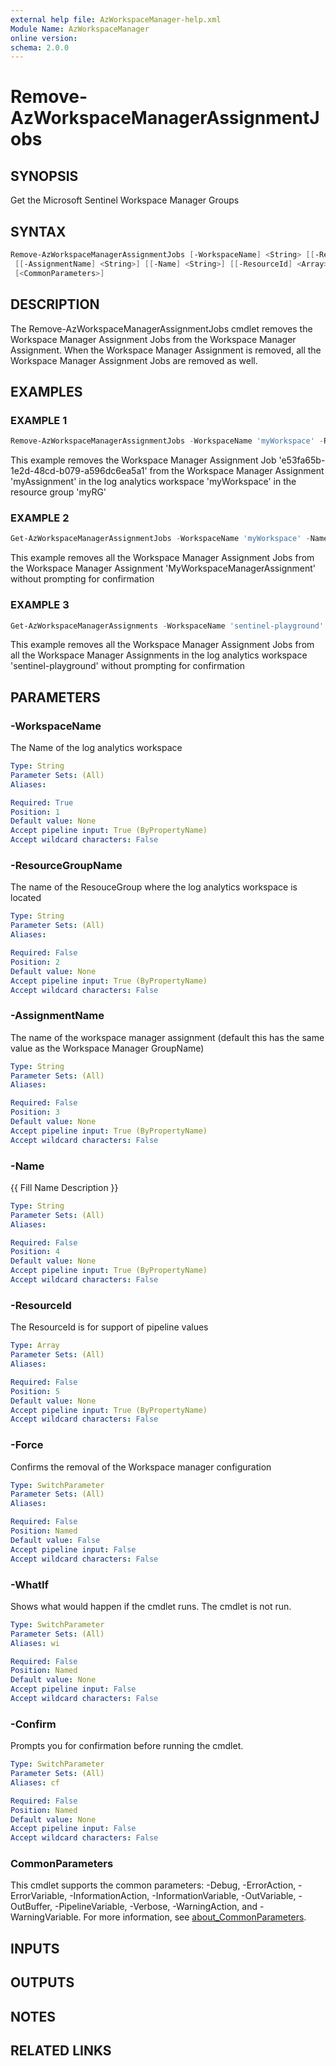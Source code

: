 ```yaml
---
external help file: AzWorkspaceManager-help.xml
Module Name: AzWorkspaceManager
online version:
schema: 2.0.0
---
```


# Remove-AzWorkspaceManagerAssignmentJobs

## SYNOPSIS
Get the Microsoft Sentinel Workspace Manager Groups

## SYNTAX

```powershell
Remove-AzWorkspaceManagerAssignmentJobs [-WorkspaceName] <String> [[-ResourceGroupName] <String>]
 [[-AssignmentName] <String>] [[-Name] <String>] [[-ResourceId] <Array>] [-Force] [-WhatIf] [-Confirm]
 [<CommonParameters>]
```

## DESCRIPTION
The Remove-AzWorkspaceManagerAssignmentJobs cmdlet removes the Workspace Manager Assignment Jobs from the Workspace Manager Assignment.
When the Workspace Manager Assignment is removed, all the Workspace Manager Assignment Jobs are removed as well.

## EXAMPLES

### EXAMPLE 1
```powershell
Remove-AzWorkspaceManagerAssignmentJobs -WorkspaceName 'myWorkspace' -ResourceGroupName 'myRG' -AssignmentName 'myAssignment' -JobName 'e53fa65b-1e2d-48cd-b079-a596dc6ea5a1'
```

This example removes the Workspace Manager Assignment Job 'e53fa65b-1e2d-48cd-b079-a596dc6ea5a1' from the Workspace Manager Assignment 'myAssignment' in the log analytics workspace 'myWorkspace' in the resource group 'myRG'

### EXAMPLE 2
```powershell
Get-AzWorkspaceManagerAssignmentJobs -WorkspaceName 'myWorkspace' -Name 'MyWorkspaceManagerAssignment' | Remove-AzWorkspaceManagerAssignmentJobs -Force
```

This example removes all the Workspace Manager Assignment Jobs from the Workspace Manager Assignment 'MyWorkspaceManagerAssignment' without prompting for confirmation

### EXAMPLE 3
```powershell
Get-AzWorkspaceManagerAssignments -WorkspaceName 'sentinel-playground' | Get-AzWorkspaceManagerAssignmentJobs | Remove-AzWorkspaceManagerAssignmentJobs -Force
```

This example removes all the Workspace Manager Assignment Jobs from all the Workspace Manager Assignments in the log analytics workspace 'sentinel-playground' without prompting for confirmation

## PARAMETERS

### -WorkspaceName
The Name of the log analytics workspace

```yaml
Type: String
Parameter Sets: (All)
Aliases:

Required: True
Position: 1
Default value: None
Accept pipeline input: True (ByPropertyName)
Accept wildcard characters: False
```

### -ResourceGroupName
The name of the ResouceGroup where the log analytics workspace is located

```yaml
Type: String
Parameter Sets: (All)
Aliases:

Required: False
Position: 2
Default value: None
Accept pipeline input: True (ByPropertyName)
Accept wildcard characters: False
```

### -AssignmentName
The name of the workspace manager assignment (default this has the same value as the Workspace Manager GroupName)

```yaml
Type: String
Parameter Sets: (All)
Aliases:

Required: False
Position: 3
Default value: None
Accept pipeline input: True (ByPropertyName)
Accept wildcard characters: False
```

### -Name
{{ Fill Name Description }}

```yaml
Type: String
Parameter Sets: (All)
Aliases:

Required: False
Position: 4
Default value: None
Accept pipeline input: True (ByPropertyName)
Accept wildcard characters: False
```

### -ResourceId
The ResourceId is for support of pipeline values 

```yaml
Type: Array
Parameter Sets: (All)
Aliases:

Required: False
Position: 5
Default value: None
Accept pipeline input: True (ByPropertyName)
Accept wildcard characters: False
```

### -Force
Confirms the removal of the Workspace manager configuration

```yaml
Type: SwitchParameter
Parameter Sets: (All)
Aliases:

Required: False
Position: Named
Default value: False
Accept pipeline input: False
Accept wildcard characters: False
```

### -WhatIf
Shows what would happen if the cmdlet runs.
The cmdlet is not run.

```yaml
Type: SwitchParameter
Parameter Sets: (All)
Aliases: wi

Required: False
Position: Named
Default value: None
Accept pipeline input: False
Accept wildcard characters: False
```

### -Confirm
Prompts you for confirmation before running the cmdlet.

```yaml
Type: SwitchParameter
Parameter Sets: (All)
Aliases: cf

Required: False
Position: Named
Default value: None
Accept pipeline input: False
Accept wildcard characters: False
```

### CommonParameters
This cmdlet supports the common parameters: -Debug, -ErrorAction, -ErrorVariable, -InformationAction, -InformationVariable, -OutVariable, -OutBuffer, -PipelineVariable, -Verbose, -WarningAction, and -WarningVariable. For more information, see [about_CommonParameters](http://go.microsoft.com/fwlink/?LinkID=113216).

## INPUTS

## OUTPUTS

## NOTES

## RELATED LINKS

